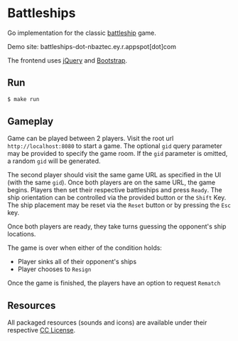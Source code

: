# Battleships
Go implementation for the classic [battleship](https://en.wikipedia.org/wiki/Battleship_(game))  game. 

Demo site: battleships-dot-nbaztec.ey.r.appspot[dot]com

The frontend uses [jQuery](https://jquery.com/) and [Bootstrap](https://getbootstrap.com/).

## Run 
```sh
$ make run
```

## Gameplay
Game can be played between 2 players. Visit the root url `http://localhost:8080` to start a game.
The  optional `gid` query parameter may be provided to specify the game room. If the `gid` parameter is omitted, a random `gid` will be generated.

The second player should visit the same game URL as specified in the UI (with the same `gid`). Once both players are on the same URL, the game begins.
Players then set their respective battleships and press `Ready`. The ship orientation can be controlled via the provided button or the `Shift` Key. 
The ship placement may be reset via the `Reset` button or by pressing the `Esc` key.

Once both players are ready, they take turns guessing the opponent's ship locations.

The game is over when either of the condition holds:
   * Player sinks all of their opponent's ships
   * Player chooses to `Resign`
   
Once the game is finished, the players have an option to request `Rematch`


## Resources
All packaged resources (sounds and icons) are available under their respective [CC License](https://creativecommons.org/licenses/by/3.0/).
